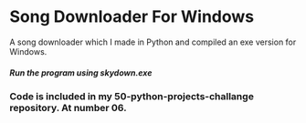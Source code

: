 # Song Downloader For Windows

A song downloader which I made in Python and compiled an exe version for Windows.

##### Run the program using skydown.exe

### Code is included in my 50-python-projects-challange repository. At number 06.